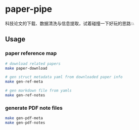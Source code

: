 # paper-pipe

科技论文的下载、数据清洗与信息提取，试着碰撞一下好玩的思路💥

## Usage

### paper reference map

```bash
# download related papers
make paper-download

# gen struct metadata yaml from downloaded paper info
make gen-ref-meta

# gen markdown file from yamls
make gen-ref-notes
```

### generate PDF note files

```bash
make gen-pdf-meta
make gen-pdf-notes
```

